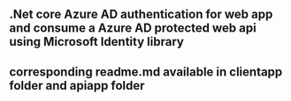 ## .Net core Azure AD authentication for web app and consume a Azure AD protected web api using Microsoft Identity library

## corresponding readme.md available in clientapp folder and apiapp folder

